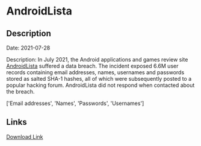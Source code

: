 # AndroidLista

## Description

Date: 2021-07-28

Description:
In July 2021, the Android applications and games review site <a href="https://www.androidlista.com/" target="_blank" rel="noopener">AndroidLista</a> suffered a data breach. The incident exposed 6.6M user records containing email addresses, names, usernames and passwords stored as salted SHA-1 hashes, all of which were subsequently posted to a popular hacking forum. AndroidLista did not respond when contacted about the breach.


['Email addresses', 'Names', 'Passwords', 'Usernames']

## Links

[Download Link](https://link-to.net/1229997/307.09270554071975/dynamic/?r=aHR0cHM6Ly93d3cubWVkaWFmaXJlLmNvbS92aWV3L2JraUtPSWZrRG9rUVQ5di9hbmRyb2lkbGlzdGEuY29tL2ZpbGU=)